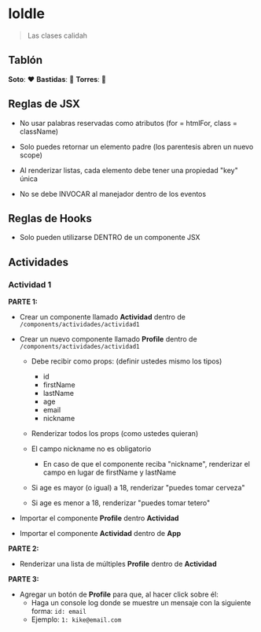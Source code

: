 # loldle
> Las clases calidah

## Tablón

**Soto**: ❤️
**Bastidas**: 💩
**Torres**: 💩

## Reglas de JSX
- No usar palabras reservadas como atributos (for = htmlFor, class = className)

- Solo puedes retornar un elemento padre (los parentesis abren un nuevo scope)

- Al renderizar listas, cada elemento debe tener una propiedad "key" única

- No se debe INVOCAR al manejador dentro de los eventos

## Reglas de Hooks
- Solo pueden utilizarse DENTRO de un componente JSX

## Actividades

### Actividad 1

**PARTE 1:**

- Crear un componente llamado **Actividad** dentro de `/components/actividades/actividad1`

- Crear un nuevo componente llamado **Profile** dentro de `/components/actividades/actividad1`
  - Debe recibir como props: (definir ustedes mismo los tipos)
    - id
    - firstName
    - lastName
    - age
    - email
    - nickname

  - Renderizar todos los props (como ustedes quieran)

  - El campo nickname no es obligatorio
    - En caso de que el componente reciba "nickname", renderizar el campo en lugar de firstName y lastName

  - Si age es mayor (o igual) a 18, renderizar "puedes tomar cerveza"

  - Si age es menor a 18, renderizar "puedes tomar tetero"

- Importar el componente **Profile** dentro **Actividad**

- Importar el componente **Actividad** dentro de **App**

**PARTE 2:**

- Renderizar una lista de múltiples **Profile** dentro de **Actividad**

**PARTE 3:**

- Agregar un botón de **Profile** para que, al hacer click sobre él:
  - Haga un console log donde se muestre un mensaje con la siguiente forma: `id: email`
  - Ejemplo: `1: kike@email.com`
